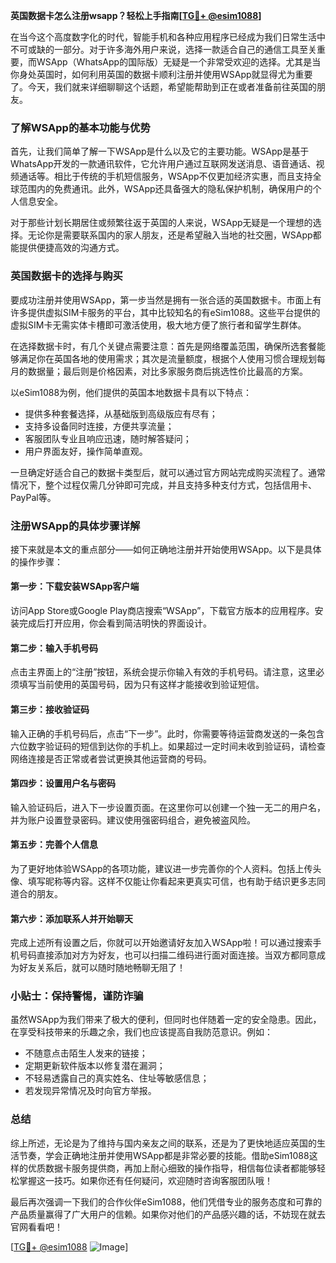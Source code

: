 **英国数据卡怎么注册wsapp？轻松上手指南[[TG💪+ @esim1088](https://t.me/s/esim1088)]**

在当今这个高度数字化的时代，智能手机和各种应用程序已经成为我们日常生活中不可或缺的一部分。对于许多海外用户来说，选择一款适合自己的通信工具至关重要，而WSApp（WhatsApp的国际版）无疑是一个非常受欢迎的选择。尤其是当你身处英国时，如何利用英国的数据卡顺利注册并使用WSApp就显得尤为重要了。今天，我们就来详细聊聊这个话题，希望能帮助到正在或者准备前往英国的朋友。

### 了解WSApp的基本功能与优势

首先，让我们简单了解一下WSApp是什么以及它的主要功能。WSApp是基于WhatsApp开发的一款通讯软件，它允许用户通过互联网发送消息、语音通话、视频通话等。相比于传统的手机短信服务，WSApp不仅更加经济实惠，而且支持全球范围内的免费通讯。此外，WSApp还具备强大的隐私保护机制，确保用户的个人信息安全。

对于那些计划长期居住或频繁往返于英国的人来说，WSApp无疑是一个理想的选择。无论你是需要联系国内的家人朋友，还是希望融入当地的社交圈，WSApp都能提供便捷高效的沟通方式。

### 英国数据卡的选择与购买

要成功注册并使用WSApp，第一步当然是拥有一张合适的英国数据卡。市面上有许多提供虚拟SIM卡服务的平台，其中比较知名的有eSim1088。这些平台提供的虚拟SIM卡无需实体卡槽即可激活使用，极大地方便了旅行者和留学生群体。

在选择数据卡时，有几个关键点需要注意：首先是网络覆盖范围，确保所选套餐能够满足你在英国各地的使用需求；其次是流量额度，根据个人使用习惯合理规划每月的数据量；最后则是价格因素，对比多家服务商后挑选性价比最高的方案。

以eSim1088为例，他们提供的英国本地数据卡具有以下特点：
- 提供多种套餐选择，从基础版到高级版应有尽有；
- 支持多设备同时连接，方便共享流量；
- 客服团队专业且响应迅速，随时解答疑问；
- 用户界面友好，操作简单直观。

一旦确定好适合自己的数据卡类型后，就可以通过官方网站完成购买流程了。通常情况下，整个过程仅需几分钟即可完成，并且支持多种支付方式，包括信用卡、PayPal等。

### 注册WSApp的具体步骤详解

接下来就是本文的重点部分——如何正确地注册并开始使用WSApp。以下是具体的操作步骤：

#### 第一步：下载安装WSApp客户端
访问App Store或Google Play商店搜索“WSApp”，下载官方版本的应用程序。安装完成后打开应用，你会看到简洁明快的界面设计。

#### 第二步：输入手机号码
点击主界面上的“注册”按钮，系统会提示你输入有效的手机号码。请注意，这里必须填写当前使用的英国号码，因为只有这样才能接收到验证短信。

#### 第三步：接收验证码
输入正确的手机号码后，点击“下一步”。此时，你需要等待运营商发送的一条包含六位数字验证码的短信到达你的手机上。如果超过一定时间未收到验证码，请检查网络连接是否正常或者尝试更换其他运营商的号码。

#### 第四步：设置用户名与密码
输入验证码后，进入下一步设置页面。在这里你可以创建一个独一无二的用户名，并为账户设置登录密码。建议使用强密码组合，避免被盗风险。

#### 第五步：完善个人信息
为了更好地体验WSApp的各项功能，建议进一步完善你的个人资料。包括上传头像、填写昵称等内容。这样不仅能让你看起来更真实可信，也有助于结识更多志同道合的朋友。

#### 第六步：添加联系人并开始聊天
完成上述所有设置之后，你就可以开始邀请好友加入WSApp啦！可以通过搜索手机号码直接添加对方为好友，也可以扫描二维码进行面对面连接。当双方都同意成为好友关系后，就可以随时随地畅聊无阻了！

### 小贴士：保持警惕，谨防诈骗

虽然WSApp为我们带来了极大的便利，但同时也伴随着一定的安全隐患。因此，在享受科技带来的乐趣之余，我们也应该提高自我防范意识。例如：
- 不随意点击陌生人发来的链接；
- 定期更新软件版本以修复潜在漏洞；
- 不轻易透露自己的真实姓名、住址等敏感信息；
- 若发现异常情况及时向官方举报。

### 总结

综上所述，无论是为了维持与国内亲友之间的联系，还是为了更快地适应英国的生活节奏，学会正确地注册并使用WSApp都是非常必要的技能。借助eSim1088这样的优质数据卡服务提供商，再加上耐心细致的操作指导，相信每位读者都能够轻松掌握这一技巧。如果你还有任何疑问，欢迎随时咨询客服团队哦！

最后再次强调一下我们的合作伙伴eSim1088，他们凭借专业的服务态度和可靠的产品质量赢得了广大用户的信赖。如果你对他们的产品感兴趣的话，不妨现在就去官网看看吧！

[[TG💪+ @esim1088](https://t.me/s/esim1088) ![Image](https://i.postimg.cc/4NQfJmqS/Snipaste-2025-05-13-00-14-12.png)]